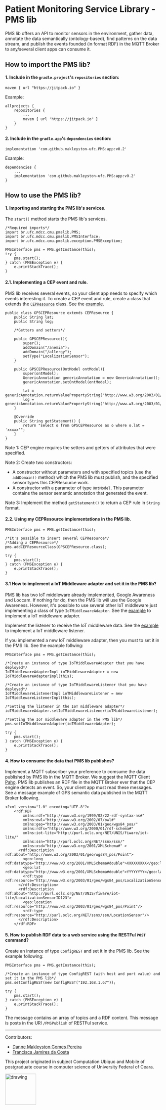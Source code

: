 # Patient Monitoring Service Library - PMS lib
PMS lib offers an API to monitor sensors in the environment, gather data, annotate the data semantically (ontology-based), find patterns on the data stream, and publish the events founded (in format RDF) in the MQTT Broker to any/several client apps can consume it.

## How to import the PMS lib?
#### 1. Include in the `gradle.project`'s `repositories` section:

```maven { url "https://jitpack.io" }```

Example:
```
allprojects {
    repositories {
        ...
        maven { url "https://jitpack.io" }
    }
}
```

#### 2. Include in the `gradle.app`'s `dependencies` section:

```implementation 'com.github.makleyston-ufc.PMS:app:v0.2'```

Example:
```
dependencies {
    ...
    implementation 'com.github.makleyston-ufc.PMS:app:v0.2'
}

```

## How to use the PMS lib?

#### 1. Importing and starting the PMS lib's services.
The `start()` method starts the PMS lib's services.
```
/*Required imports*/
import br.ufc.mdcc.cmu.pmslib.PMS;
import br.ufc.mdcc.cmu.pmslib.PMSInterface;
import br.ufc.mdcc.cmu.pmslib.exception.PMSException;

PMSInterface pms = PMS.getInstance(this);
try {
    pms.start();
} catch (PMSException e) {
    e.printStackTrace();
}
```

#### 2.1. Implementing a CEP event and rule.
PMS lib receives several events, so your client app needs to specify which events interesting it. To create a CEP event and rule, create a class that extends the [`CEPResource`](https://github.com/makleyston-ufc/PMS/blob/main/PMSlib/app/src/main/java/br/ufc/mdcc/cmu/pmslib/cep/CEPResource.java) class. See the [example](https://github.com/makleyston-ufc/PMS/blob/main/PMSlib/app/src/main/java/br/ufc/mdcc/cmu/pmslib/cep/resources/GPSCEPResource.java).
```
public class GPSCEPResource extends CEPResource {
    public String lat;
    public String log;
    
    /*Getters and setters*/

    public GPSCEPResource(){
        super();
        addDomain("/anemia");
        addDomain("/allergy");
        setType("LocalizationSensor");
    }

    public GPSCEPResource(OntModel ontModel){
        super(ontModel);
        GenericAnnotation genericAnnotation = new GenericAnnotation();
        genericAnnotation.setOntModel(ontModel);

        lat = genericAnnotation.returnValuePropertyString("http://www.w3.org/2003/01/geo/wgs84_pos/","lat");
        log = genericAnnotation.returnValuePropertyString("http://www.w3.org/2003/01/geo/wgs84_pos/","long");
    }

    @Override
    public String getStatement() {
        return "select o from GPSCEPResource as o where o.lat = 'xxxxx'";
    }
}
```
Note 1: CEP engine requires the setters and getters of attributes that were specified.

Note 2: Create two constructors: 
* A constructor without parameters and with specified topics (use the `addDomain()` method) which the PMS lib must publish, and the specified sensor types this CEPResource work.
* A constructor with a parameter of type `OntModel`. This parameter contains the sensor semantic annotation that generated the event.

Note 3: Implement the method `getStatement()` to return a CEP rule in `String` format. 

#### 2.2. Using my CEPResource implementations in the PMS lib.
```
PMSInterface pms = PMS.getInstance(this);

/*It's possible to insert several CEPResource*/
/*Adding a CEPResource*/
pms.addCEPResourceClass(GPSCEPResource.class);

try {
    pms.start();
} catch (PMSException e) {
    e.printStackTrace();
}
```

#### 3.1 How to implement a IoT Middleware adapter and set it in the PMS lib?
PMS lib has two IoT middleware already implemented, Google Awareness and Loccam. If nothing for do, then the PMS lib will use the Google Awareness.
However, it's possible to use several other IoT middleware just implementing a class of type `IoTMiddlewareAdapter`. See the [example](https://github.com/makleyston-ufc/PMS/blob/main/PMSlib/app/src/main/java/br/ufc/mdcc/cmu/pmslib/iotmiddleware/googleawareness/IoTMiddlewareAdapterImpl.java) to implement a IoT middleware adapter. 

Implement the listener to receive the IoT middleware data. See the [example](https://github.com/makleyston-ufc/PMS/blob/main/PMSlib/app/src/main/java/br/ufc/mdcc/cmu/pmslib/iotmiddleware/googleawareness/IoTMiddlewareListenerImpl.java) to implement a IoT middleware listener.

If you implemented a new IoT middleware adapter, then you must to set it in the PMS lib. See the example follwing:
```
PMSInterface pms = PMS.getInstance(this);

/*Create an instance of type IoTMiddlewareAdapter that you have deployed*/
IoTMiddlewareAdapterImpl ioTMiddlewareAdapter = new IoTMiddlewareAdapterImpl(this);

/*Create an instance of type IoTMiddlewareListener that you have deployed*/
IoTMiddlewareListenerImpl ioTMiddlewareListener = new IoTMiddlewareListenerImpl(this);

/*Setting the listener in the IoT middleware adapter*/
ioTMiddlewareAdapter.setIoTMiddlewareListener(ioTMiddlewareListener);

/*Setting the IoT middleware adapter in the PMS lib*/
pms.setIoTMiddlewareAdapter(ioTMiddlewareAdapter);

try {
    pms.start();
} catch (PMSException e) {
    e.printStackTrace();
}
```

#### 4. How to consume the data that PMS lib publishes?
Implement a MQTT subscriber your preference to comsume the data published by PMS lib in the MQTT Broker. We suggest the MQTT Client [Paho](https://www.eclipse.org/paho/). 
PMS lib publishes an RDF file in the MQTT Broker ever that the CEP engine detects an event. So, your client app must read these messages. See a message example of GPS semantic data published in the MQTT Broker following.
```
<?xml version="1.0" encoding="UTF-8"?>
    <rdf:RDF
        xmlns:rdf="http://www.w3.org/1999/02/22-rdf-syntax-ns#"
        xmlns:owl="http://www.w3.org/2002/07/owl#"
        xmlns:geo="http://www.w3.org/2003/01/geo/wgs84_pos/"
        xmlns:rdfs="http://www.w3.org/2000/01/rdf-schema#"
        xmlns:iot-lite="http://purl.oclc.org/NET/UNIS/fiware/iot-lite/"
        xmlns:ssn="http://purl.oclc.org/NET/ssnx/ssn/"
        xmlns:xsd="http://www.w3.org/2001/XMLSchema#" > 
      <rdf:Description rdf:about="http://www.w3.org/2003/01/geo/wgs84_pos/Point">
        <geo:long rdf:datatype="http://www.w3.org/2001/XMLSchema#double">XXXXXXXXX</geo:long>
        <geo:lat rdf:datatype="http://www.w3.org/2001/XMLSchema#double">YYYYYYYY</geo:lat>
        <rdf:type rdf:resource="http://www.w3.org/2003/01/geo/wgs84_pos/LocalizationSensor"/>
      </rdf:Description>
      <rdf:Description rdf:about="http://purl.oclc.org/NET/UNIS/fiware/iot-lite/LocalizationSensorID123">
        <geo:location rdf:resource="http://www.w3.org/2003/01/geo/wgs84_pos/Point"/>
        <rdf:type rdf:resource="http://purl.oclc.org/NET/ssnx/ssn/LocationSensor"/>
      </rdf:Description>
    </rdf:RDF>
```

#### 5. How to publish RDF data to a web service using the RESTFul `POST` command? 
Create an instance of type `ConfigREST` and set it in the PMS lib. See the example following:
```
PMSInterface pms = PMS.getInstance(this);

/*Create an instance of type ConfigREST (with host and port value) and set it in the PMS lib*/
pms.setConfigREST(new ConfigREST("192.168.1.67"));

try {
    pms.start();
} catch (PMSException e) {
    e.printStackTrace();
}
```
The message contains an array of topics and a RDF content. This message is posts in the URI `/PMSPublish` of RESTFul service.



________________
Contributors:
* [Danne Makleyston Gomes Pereira](http://lattes.cnpq.br/2002489019346835)
* [Francisca Jamires da Costa](http://lattes.cnpq.br/0967947765723262)

This project originated in subject Computation Ubiquo and Mobile of postgraduate course in computer science of University Federal of Ceara.

<img src="https://www.quixada.ufc.br/wp-content/Arquivos_Site/Brasao%20Vertical%20UFC%20Policromatico.png" alt="drawing" width="100"/>
